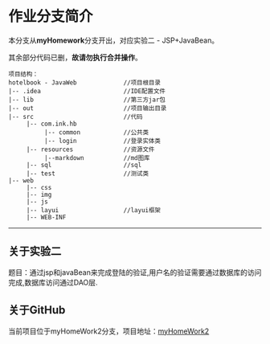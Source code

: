# 作业分支简介

本分支从**myHomework**分支开出，对应实验二 - JSP+JavaBean。

其余部分代码已删，**故请勿执行合并操作**。


    项目结构：
    hotelbook - JavaWeb             //项目根目录
    |-- .idea                       //IDE配置文件
    |-- lib                         //第三方jar包
    |-- out                         //项目输出目录
    |-- src                         //代码
         |-- com.ink.hb
              |-- common            //公共类
              |-- login             //登录实体类
         |-- resources              //资源文件
              |--markdown           //md图库
         |-- sql                    //sql
         |-- test                   //测试类
    |-- web
         |-- css
         |-- img
         |-- js
         |-- layui                  //layui框架
         |-- WEB-INF
       
---

## 关于实验二

题目：通过jsp和javaBean来完成登陆的验证,用户名的验证需要通过数据库的访问完成,数据库访问通过DAO层.

## 关于GitHub

当前项目位于myHomeWork2分支，项目地址：[myHomeWork2](https://github.com/inkss/hotelbook-JavaWeb/tree/myHomework2)